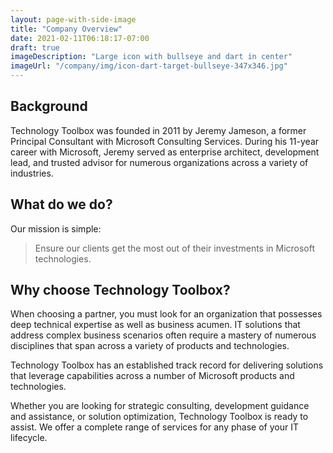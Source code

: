 ```yaml
---
layout: page-with-side-image
title: "Company Overview"
date: 2021-02-11T06:18:17-07:00
draft: true
imageDescription: "Large icon with bullseye and dart in center"
imageUrl: "/company/img/icon-dart-target-bullseye-347x346.jpg"
---
```


## Background

Technology Toolbox was founded in 2011 by Jeremy Jameson, a former Principal
Consultant with Microsoft Consulting Services. During his 11-year career with
Microsoft, Jeremy served as enterprise architect, development lead, and trusted
advisor for numerous organizations across a variety of industries.

## What do we do?

Our mission is simple:

> Ensure our clients get the most out of their investments in Microsoft
> technologies.

## Why choose Technology Toolbox?

When choosing a partner, you must look for an organization that possesses deep
technical expertise as well as business acumen. IT solutions that address
complex business scenarios often require a mastery of numerous disciplines that
span across a variety of products and technologies.

Technology Toolbox has an established track record for delivering solutions that
leverage capabilities across a number of Microsoft products and technologies.

Whether you are looking for strategic consulting, development guidance and
assistance, or solution optimization, Technology Toolbox is ready to assist. We
offer a complete range of services for any phase of your IT lifecycle.
